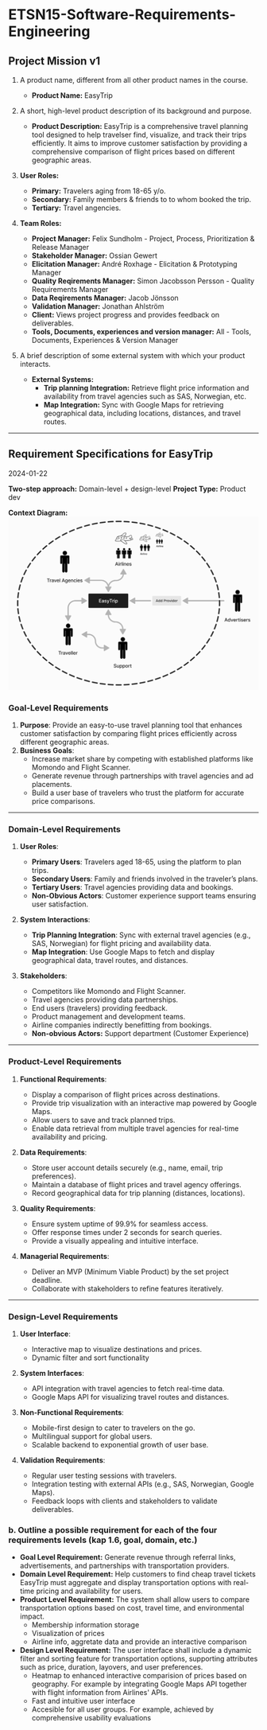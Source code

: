 # ETSN15-Software-Requirements-Engineering

## Project Mission v1

1. A product name, different from all other product names in the course.

   - **Product Name:** EasyTrip

2. A short, high-level product description of its background and purpose.

   - **Product Description:** EasyTrip is a comprehensive travel planning tool designed to help travelser find, visualize, and track their trips efficiently. It aims to improve customer satisfaction by providing a comprehensive comparison of flight prices based on different geographic areas.

3. **User Roles:**

   - **Primary:** Travelers aging from 18-65 y/o.
   - **Secondary:** Family members & friends to to whom booked the trip.
   - **Tertiary:** Travel angencies.

4. **Team Roles:**

   - **Project Manager:** Felix Sundholm - Project, Process, Prioritization & Release Manager
   - **Stakeholder Manager:** Ossian Gewert
   - **Elicitation Manager:** André Roxhage - Elicitation & Prototyping Manager
   - **Quality Reqirements Manager:** Simon Jacobsson Persson - Quality Requirements Manager
   - **Data Reqirements Manager:** Jacob Jönsson
   - **Validation Manager:** Jonathan Ahlström
   - **Client:** Views project progress and provides feedback on deliverables.
   - **Tools, Documents, experiences and version manager:** All - Tools, Documents, Experiences & Version Manager

5. A brief description of some external system with which your product interacts.
   - **External Systems:**
     - **Trip planning Integration:** Retrieve flight price information and availability from travel agencies such as SAS, Norwegian, etc.
     - **Map Integration:** Sync with Google Maps for retrieving geographical data, including locations, distances, and travel routes.

---

## Requirement Specifications for EasyTrip

2024-01-22

**Two-step approach:** Domain-level + design-level
**Project Type:** Product dev

**Context Diagram:**
![Context Diagram](resources/contextDiagram.png)

### **Goal-Level Requirements**

1. **Purpose**: Provide an easy-to-use travel planning tool that enhances customer satisfaction by comparing flight prices efficiently across different geographic areas.
2. **Business Goals**:
   - Increase market share by competing with established platforms like Momondo and Flight Scanner.
   - Generate revenue through partnerships with travel agencies and ad placements.
   - Build a user base of travelers who trust the platform for accurate price comparisons.

---

### **Domain-Level Requirements**

1. **User Roles**:

   - **Primary Users**: Travelers aged 18-65, using the platform to plan trips.
   - **Secondary Users**: Family and friends involved in the traveler’s plans.
   - **Tertiary Users**: Travel agencies providing data and bookings.
   - **Non-Obvious Actors**: Customer experience support teams ensuring user satisfaction.

2. **System Interactions**:

   - **Trip Planning Integration**: Sync with external travel agencies (e.g., SAS, Norwegian) for flight pricing and availability data.
   - **Map Integration**: Use Google Maps to fetch and display geographical data, travel routes, and distances.

3. **Stakeholders**:
   - Competitors like Momondo and Flight Scanner.
   - Travel agencies providing data partnerships.
   - End users (travelers) providing feedback.
   - Product management and development teams.
   - Airline companies indirectly benefitting from bookings.
   - **Non-obvious Actors:** Support department (Customer Experience)

---

### **Product-Level Requirements**

1. **Functional Requirements**:

   - Display a comparison of flight prices across destinations.
   - Provide trip visualization with an interactive map powered by Google Maps.
   - Allow users to save and track planned trips.
   - Enable data retrieval from multiple travel agencies for real-time availability and pricing.

2. **Data Requirements**:

   - Store user account details securely (e.g., name, email, trip preferences).
   - Maintain a database of flight prices and travel agency offerings.
   - Record geographical data for trip planning (distances, locations).

3. **Quality Requirements**:

   - Ensure system uptime of 99.9% for seamless access.
   - Offer response times under 2 seconds for search queries.
   - Provide a visually appealing and intuitive interface.

4. **Managerial Requirements**:
   - Deliver an MVP (Minimum Viable Product) by the set project deadline.
   - Collaborate with stakeholders to refine features iteratively.

---

### **Design-Level Requirements**

1. **User Interface**:

   - Interactive map to visualize destinations and prices.
   - Dynamic filter and sort functionality

2. **System Interfaces**:

   - API integration with travel agencies to fetch real-time data.
   - Google Maps API for visualizing travel routes and distances.

3. **Non-Functional Requirements**:

   - Mobile-first design to cater to travelers on the go.
   - Multilingual support for global users.
   - Scalable backend to exponential growth of user base.

4. **Validation Requirements**:
   - Regular user testing sessions with travelers.
   - Integration testing with external APIs (e.g., SAS, Norwegian, Google Maps).
   - Feedback loops with clients and stakeholders to validate deliverables.

### b. Outline a possible requirement for each of the four requirements levels (kap 1.6, goal, domain, etc.)

- **Goal Level Requirement:** Generate revenue through referral links, advertisements, and partnerships with transportation providers.
- **Domain Level Requirement:** Help customers to find cheap travel tickets
  EasyTrip must aggregate and display transportation options with real-time pricing and availability for users.
- **Product Level Requirement:** The system shall allow users to compare transportation options based on cost, travel time, and environmental impact.
  - Membership information storage
  - Visualization of prices
  - Airline info, aggretate data and provide an interactive comparison
- **Design Level Requirement:** The user interface shall include a dynamic filter and sorting feature for transportation options, supporting attributes such as price, duration, layovers, and user preferences.
  - Heatmap to enhanced interactive comparision of prices based on geography. For example by integrating Google Maps API together with flight information from Airlines' APIs.
  - Fast and intuitive user interface
  - Accesible for all user groups. For example, achieved by comprehensive usability evaluations
